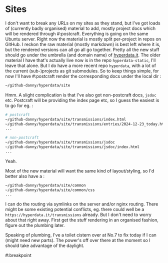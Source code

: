 # Sites

I don't want to break any URLs on my sites as they stand, but I've got loads of (currently badly organised) material to add, mostly project docs which will be rendered through #:postcraft. Everything is going on the same Ubuntu server. Right now the material is mostly split per-project in repos on GitHub. I reckon the raw material (mostly markdown) is best left where it is, but the rendered versions can all go all go together. Pretty all the new stuff should go under the umbrella (and domain name) of [hyperdata.it](https://hyperdata.it). The older material I have that's actually live now is in the repo `hyperdata-static`, I'll leave that alone. But I do have a more recent repo `hyperdata`, with a lot of the current (sub-)projects as git submodules. So to keep things simple, for now I'll have #:postcraft render the corresponding docs under the local dir :

```sh
~/github-danny/hyperdata/site
```

Hmm. A slight complication is that I've also got non-postcraft docs, `jsdoc` etc. Postcraft will be providing the index page etc, so I guess the easiest is to go for eg. :

```sh
# postcraft
~/github-danny/hyperdata/site/transmissions/index.html
~/github-danny/hyperdata/site/transmissions/entries/2024-12-23_today.html`
...

# non-postcraft
~/github-danny/hyperdata/site/transmissions/jsdoc
~/github-danny/hyperdata/site/transmissions/jsdoc/index.html
...
```
Yeah.

Most of the new material will want the same kind of layout/styling, so I'd better also have a :
```sh
~/github-danny/hyperdata/site/common
~/github-danny/hyperdata/site/common/css
...
```

I can do the routing via symlinks on the server and/or nginx routing. There might be some existing potential conflicts, eg. there could well be a `https://hyperdata.it/transmissions` already. But I don't need to worry about that right away. First get the stuff rendering in an organised fashion, figure out the plumbing later.

Speaking of plumbing, I've a toilet cistern over at No.7 to fix today if I can (might need new parts). The power's off over there at the moment so I should take advantage of the daylight.

#:breakpoint
